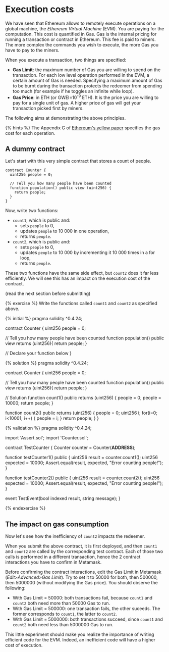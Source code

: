 # Execution costs

We have seen that Ethereum allows to remotely execute operations on a global machine, the *Ethereum Virtual Machine* (EVM). You are paying for the computation. This cost is quantified in Gas. Gas is the internal pricing for running a transaction or contract in Ethereum. This fee is paid to miners.
The more complex the commands you wish to execute, the more Gas you have to pay to the miners.

When you execute a transaction, two things are specified:
* __Gas Limit__: the maximum number of Gas you are willing to spend on the transaction. For each low level operation performed in the EVM, a certain amount of Gas is needed. Specifying a maximum amount of Gas to be burnt during the transaction protects the redeemer from spending too much (for example if he toggles an infinite while loop).
* __Gas Price__: in ETH (or GWEI=10<sup>-9</sup> ETH). It is the price you are willing to pay for a single unit of gas. A higher price of gas will get your transaction picked first by miners.

The following aims at demonstrating the above principles.

{% hints %} The Appendix G of [Ethereum's yellow paper](https://ethereum.github.io/yellowpaper/paper.pdf) specifies the gas cost for each operation.

## A dummy contract

Let's start with this very simple contract that stores a count of people.
```solidity
contract Counter {
  uint256 people = 0;
  
  // Tell you how many people have been counted
  function population() public view (uint256) {
    return people;
  }
}
```

Now, write two functions:
* `count1`, which is public and:
	* sets `people` to 0,
	* updates `people` to 10 000 in one operation,
	* returns `people`.
* `count2`, which is public and:
	* sets `people` to 0,
	* updates `people` to 10 000 by incrementing it 10 000 times in a for loop,
	* returns `people`.

These two functions have the same side effect, but `count2` does it far less efficiently. We will see this has an impact on the execution cost of the contract.

(read the next section before submitting)

{% exercise %}
Write the functions called `count1` and `count2` as specified above.

{% initial %}
pragma solidity ^0.4.24;

contract Counter {
  uint256 people = 0;
  
  // Tell you how many people have been counted
  function population() public view returns (uint256){
      return people;
  }
  
  // Declare your function below
}

{% solution %}
pragma solidity ^0.4.24;

contract Counter {
  uint256 people = 0;
  
  // Tell you how many people have been counted
  function population() public view returns (uint256){
      return people;
  }
  
  // Solution
  function count1() public returns (uint256)
  {
    people = 0;
    people = 10000;
    return people;
  }
    
  function count2() public returns (uint256)
  {
    people = 0;
    uint256 i;
    for(i=0; i<10001; i++)
    {
      people = i;
    }
    return people;
  }
}

{% validation %}
pragma solidity ^0.4.24;

import 'Assert.sol';
import 'Counter.sol';

contract TestCounter {
  Counter counter = Counter(__ADDRESS__);
  
  function testCounter1() public {
    uint256 result = counter.count1();
    uint256 expected = 10000;
    Assert.equal(result, expected, "Error counting people!");
  }
  
  function testCounter2() public {
    uint256 result = counter.count2();
    uint256 expected = 10000;
    Assert.equal(result, expected, "Error counting people!");
  }
  

  event TestEvent(bool indexed result, string message);
}

{% endexercise %}

## The impact on gas consumption

Now let's see how the inefficiency of `count2` impacts the redeemer.

When you submit the above contract, it is first deployed, and then `count1` and `count2` are called by the corresponding test contract. Each of those two calls is performed in a different transaction, hence the 2 contract interactions you have to confirm in Metamask.

Before confirming the contract interactions, edit the Gas Limit in Metamask (*Edit>Advanced>Gas Limit*). Try to set it to 50000 for both, then 500000, then 5000000 (without modifying the Gas price). You should observe the following:
* With Gas Limit = 50000: both transactions fail, because `count1` and `count2` both need more than 50000 Gas to run.
* With Gas Limit = 500000: one transaction fails, the other suceeds. The former corresponds to `count1`, the latter to `count2`.
* With Gas Limit = 5000000: both transactions succeed, since `count1` and `count2` both need less than 5000000 Gas to run.

This little experiment should make you realize the importance of writing efficient code for the EVM. Indeed, an inefficient code will have a higher cost of execution.


